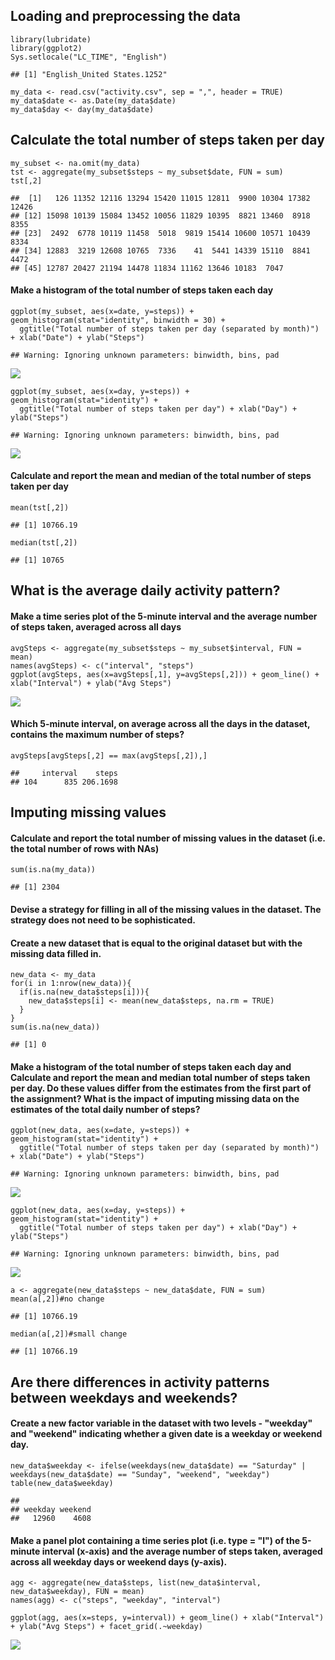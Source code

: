 Loading and preprocessing the data
----------------------------------

    library(lubridate)
    library(ggplot2)
    Sys.setlocale("LC_TIME", "English")

    ## [1] "English_United States.1252"

    my_data <- read.csv("activity.csv", sep = ",", header = TRUE)
    my_data$date <- as.Date(my_data$date)
    my_data$day <- day(my_data$date)

Calculate the total number of steps taken per day
-------------------------------------------------

    my_subset <- na.omit(my_data)
    tst <- aggregate(my_subset$steps ~ my_subset$date, FUN = sum)
    tst[,2]

    ##  [1]   126 11352 12116 13294 15420 11015 12811  9900 10304 17382 12426
    ## [12] 15098 10139 15084 13452 10056 11829 10395  8821 13460  8918  8355
    ## [23]  2492  6778 10119 11458  5018  9819 15414 10600 10571 10439  8334
    ## [34] 12883  3219 12608 10765  7336    41  5441 14339 15110  8841  4472
    ## [45] 12787 20427 21194 14478 11834 11162 13646 10183  7047

#### Make a histogram of the total number of steps taken each day

    ggplot(my_subset, aes(x=date, y=steps)) + geom_histogram(stat="identity", binwidth = 30) + 
      ggtitle("Total number of steps taken per day (separated by month)") + xlab("Date") + ylab("Steps")

    ## Warning: Ignoring unknown parameters: binwidth, bins, pad

![](PA1_template_files/figure-markdown_strict/unnamed-chunk-2-1.png)

    ggplot(my_subset, aes(x=day, y=steps)) + geom_histogram(stat="identity") + 
      ggtitle("Total number of steps taken per day") + xlab("Day") + ylab("Steps")

    ## Warning: Ignoring unknown parameters: binwidth, bins, pad

![](PA1_template_files/figure-markdown_strict/unnamed-chunk-2-2.png)

#### Calculate and report the mean and median of the total number of steps taken per day

    mean(tst[,2])

    ## [1] 10766.19

    median(tst[,2])

    ## [1] 10765

What is the average daily activity pattern?
-------------------------------------------

#### Make a time series plot of the 5-minute interval and the average number of steps taken, averaged across all days

    avgSteps <- aggregate(my_subset$steps ~ my_subset$interval, FUN = mean)
    names(avgSteps) <- c("interval", "steps")
    ggplot(avgSteps, aes(x=avgSteps[,1], y=avgSteps[,2])) + geom_line() + xlab("Interval") + ylab("Avg Steps")

![](PA1_template_files/figure-markdown_strict/unnamed-chunk-4-1.png)

#### Which 5-minute interval, on average across all the days in the dataset, contains the maximum number of steps?

    avgSteps[avgSteps[,2] == max(avgSteps[,2]),]

    ##     interval    steps
    ## 104      835 206.1698

Imputing missing values
-----------------------

#### Calculate and report the total number of missing values in the dataset (i.e. the total number of rows with NAs)

    sum(is.na(my_data))

    ## [1] 2304

#### Devise a strategy for filling in all of the missing values in the dataset. The strategy does not need to be sophisticated.

#### Create a new dataset that is equal to the original dataset but with the missing data filled in.

    new_data <- my_data
    for(i in 1:nrow(new_data)){
      if(is.na(new_data$steps[i])){
        new_data$steps[i] <- mean(new_data$steps, na.rm = TRUE)
      }
    }
    sum(is.na(new_data))

    ## [1] 0

#### Make a histogram of the total number of steps taken each day and Calculate and report the mean and median total number of steps taken per day. Do these values differ from the estimates from the first part of the assignment? What is the impact of imputing missing data on the estimates of the total daily number of steps?

    ggplot(new_data, aes(x=date, y=steps)) + geom_histogram(stat="identity") + 
      ggtitle("Total number of steps taken per day (separated by month)") + xlab("Date") + ylab("Steps")

    ## Warning: Ignoring unknown parameters: binwidth, bins, pad

![](PA1_template_files/figure-markdown_strict/unnamed-chunk-8-1.png)

    ggplot(new_data, aes(x=day, y=steps)) + geom_histogram(stat="identity") + 
      ggtitle("Total number of steps taken per day") + xlab("Day") + ylab("Steps")

    ## Warning: Ignoring unknown parameters: binwidth, bins, pad

![](PA1_template_files/figure-markdown_strict/unnamed-chunk-8-2.png)

    a <- aggregate(new_data$steps ~ new_data$date, FUN = sum)
    mean(a[,2])#no change

    ## [1] 10766.19

    median(a[,2])#small change

    ## [1] 10766.19

Are there differences in activity patterns between weekdays and weekends?
-------------------------------------------------------------------------

#### Create a new factor variable in the dataset with two levels - "weekday" and "weekend" indicating whether a given date is a weekday or weekend day.

    new_data$weekday <- ifelse(weekdays(new_data$date) == "Saturday" | weekdays(new_data$date) == "Sunday", "weekend", "weekday")
    table(new_data$weekday)

    ## 
    ## weekday weekend 
    ##   12960    4608

#### Make a panel plot containing a time series plot (i.e. type = "l") of the 5-minute interval (x-axis) and the average number of steps taken, averaged across all weekday days or weekend days (y-axis).

    agg <- aggregate(new_data$steps, list(new_data$interval, new_data$weekday), FUN = mean)
    names(agg) <- c("steps", "weekday", "interval")

    ggplot(agg, aes(x=steps, y=interval)) + geom_line() + xlab("Interval") + ylab("Avg Steps") + facet_grid(.~weekday)

![](PA1_template_files/figure-markdown_strict/unnamed-chunk-10-1.png)
